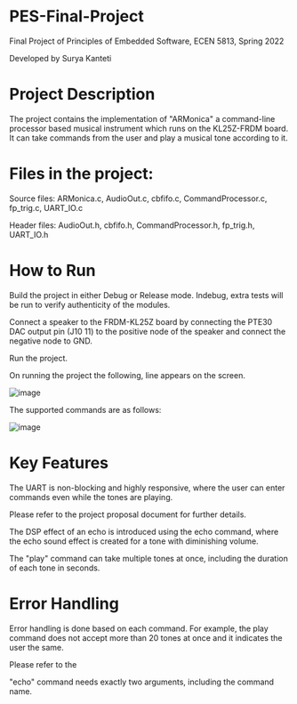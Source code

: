 # PES-Final-Project

Final Project of Principles of Embedded Software, ECEN 5813, Spring 2022

Developed by Surya Kanteti

# Project Description
The project contains the implementation of "ARMonica" a command-line processor based musical instrument which runs on the KL25Z-FRDM board. It can take commands from the user and play a musical tone according to it.

# Files in the project:
Source files: ARMonica.c, AudioOut.c, cbfifo.c, CommandProcessor.c, fp_trig.c, UART_IO.c

Header files: AudioOut.h, cbfifo.h, CommandProcessor.h, fp_trig.h, UART_IO.h

# How to Run

Build the project in either Debug or Release mode. Indebug, extra tests will be run to verify authenticity of the modules.

Connect a speaker to the FRDM-KL25Z board by connecting the PTE30 DAC output pin (J10 11) to the positive node of the speaker and connect the negative node to GND.

Run the project.

On running the project the following, line appears on the screen.

![image](https://user-images.githubusercontent.com/81984166/166408324-7e3a9f34-e9d4-4146-9be3-1530b3ad1599.png)

The supported commands are as follows:

![image](https://user-images.githubusercontent.com/81984166/166408369-b79f30d2-29a6-4296-becf-88922a018938.png)

# Key Features

The UART is non-blocking and highly responsive, where the user can enter commands even while the tones are playing.


Please refer to the project proposal document for further details.

The DSP effect of an echo is introduced using the echo command, where the echo sound effect is created for a tone with diminishing volume.

The "play" command can take multiple tones at once, including the duration of each tone in seconds.

# Error Handling

Error handling is done based on each command. For example, the play command does not accept more than 20 tones at once and it indicates the user the same.

Please refer to the 

"echo" command needs exactly two arguments, including the command name.
